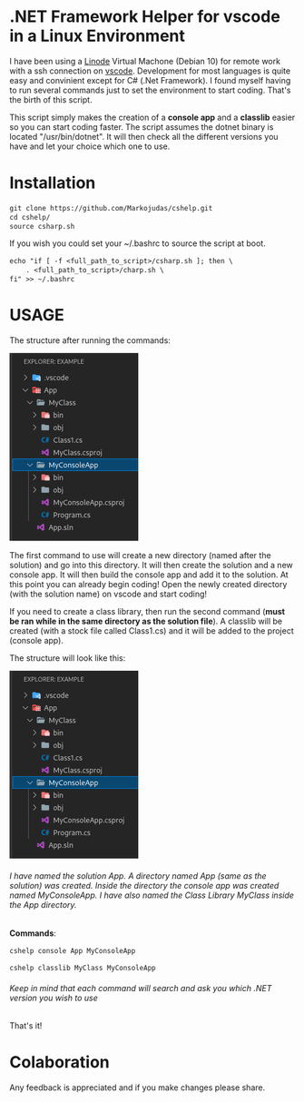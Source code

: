 #	.NET Framework Helper for vscode in a Linux Environment

I have been using a <a href="https://www.linode.com/">Linode</a> Virtual Machone (Debian 10) for remote work with a ssh connection on <a href="https://code.visualstudio.com/Download">vscode</a>. Development for most languages is quite easy and convinient except for C# (.Net Framework). I found myself
having to run several commands just to set the environment to start coding. That's the birth of this script.

This script simply makes the creation of a <b>console app</b> and a <b>classlib</b> easier so you can start coding faster.
 The script assumes the dotnet binary is located "/usr/bin/dotnet". It will then check all the different 
versions you have and let your choice which one to use. 


#	Installation

```
git clone https://github.com/Markojudas/cshelp.git
cd cshelp/
source csharp.sh
```

If you wish you could set your ~/.bashrc to source the script at boot. 

```
echo "if [ -f <full_path_to_script>/csharp.sh ]; then \
	. <full_path_to_script>/charp.sh \
fi" >> ~/.bashrc
```

#	USAGE

The structure after running the commands:

<img src="./static/structure.png" alt="App Structure"/>

The first command to use will create a new directory (named after the solution) and go into this directory. It will then create the solution and a new console app.
It will then  build the console app and add it to the solution. At this point you can already begin coding! Open the newly created directory (with the solution name) on vscode
and start coding!

If you need to create a class library, then run the second command (<b>must be ran while in the same directory as the solution file</b>).
A classlib will be created (with a stock file called Class1.cs) and it will be added to the project (console app).

The structure will look like this:

<img src="./static/structure.png" alt="App Structure"/>

<h6> I have named the solution App. A directory named App (same as the solution) was created. Inside the directory the console app was created
named MyConsoleApp. I have also named the Class Library MyClass inside the App directory.</h6>

<b>Commands</b>:

```
cshelp console App MyConsoleApp
```

```
cshelp classlib MyClass MyConsoleApp
```

<h6>Keep in mind that each command will search and ask you which .NET version you wish to use</h6>

That's it!


#	Colaboration

Any feedback is appreciated and if you make changes please share. 
